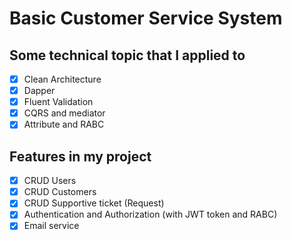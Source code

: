 # Basic Customer Service System

## Some technical topic that I applied to 
- [x] Clean Architecture
- [x] Dapper
- [x] Fluent Validation
- [x] CQRS and mediator
- [x] Attribute and RABC

## Features in my project
- [x] CRUD Users
- [x] CRUD Customers
- [x] CRUD Supportive ticket (Request)
- [x] Authentication and Authorization (with JWT token and RABC)
- [x] Email service